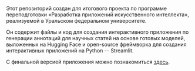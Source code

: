 Этот репозиторий создан для итогового проекта по программе переподготовки «Разработка приложений искусственного интеллекта», реализуемой в Уральском федеральном университете.

Он содержит файлы и код для создания интерактивного приложения по генерации аннотаций для научных статей на основе готовых моделей, выложенных на Hugging Face и open-source фреймворка для создания интерактивных приложений на Python -- Streamlit.

С финальной версией приложения можно познакомиться [здесь](https://urfudpo-jixnkxmpa4rnqflnxh9gr6.streamlit.app/).
 
